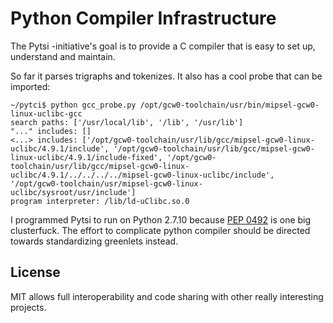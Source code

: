 # Python Compiler Infrastructure

The Pytsi -initiative's goal is to provide a C compiler that is easy to set up, understand and maintain.

So far it parses trigraphs and tokenizes. It also has a cool probe that can be imported:

    ~/pytci$ python gcc_probe.py /opt/gcw0-toolchain/usr/bin/mipsel-gcw0-linux-uclibc-gcc
    search paths: ['/usr/local/lib', '/lib', '/usr/lib']
    "..." includes: []
    <...> includes: ['/opt/gcw0-toolchain/usr/lib/gcc/mipsel-gcw0-linux-uclibc/4.9.1/include', '/opt/gcw0-toolchain/usr/lib/gcc/mipsel-gcw0-linux-uclibc/4.9.1/include-fixed', '/opt/gcw0-toolchain/usr/lib/gcc/mipsel-gcw0-linux-uclibc/4.9.1/../../../../mipsel-gcw0-linux-uclibc/include', '/opt/gcw0-toolchain/usr/mipsel-gcw0-linux-uclibc/sysroot/usr/include']
    program interpreter: /lib/ld-uClibc.so.0

I programmed Pytsi to run on Python 2.7.10 because [PEP 0492](https://www.python.org/dev/peps/pep-0492/) is one big clusterfuck. The effort to complicate python compiler should be directed towards standardizing greenlets instead.

## License

MIT allows full interoperability and code sharing with other really interesting projects.
